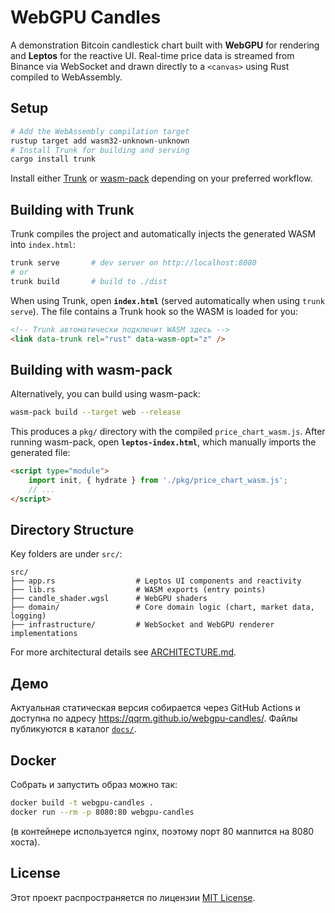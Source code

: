 # WebGPU Candles

A demonstration Bitcoin candlestick chart built with **WebGPU** for rendering and **Leptos** for the reactive UI. Real-time price data is streamed from Binance via WebSocket and drawn directly to a `<canvas>` using Rust compiled to WebAssembly.

## Setup

```bash
# Add the WebAssembly compilation target
rustup target add wasm32-unknown-unknown
# Install Trunk for building and serving
cargo install trunk
```

Install either [Trunk](https://trunkrs.dev/) or [wasm-pack](https://rustwasm.github.io/wasm-pack/) depending on your preferred workflow.

## Building with Trunk

Trunk compiles the project and automatically injects the generated WASM into `index.html`:

```bash
trunk serve       # dev server on http://localhost:8080
# or
trunk build       # build to ./dist
```

When using Trunk, open **`index.html`** (served automatically when using `trunk serve`). The file contains a Trunk hook so the WASM is loaded for you:

```html
<!-- Trunk автоматически подключит WASM здесь -->
<link data-trunk rel="rust" data-wasm-opt="z" />
```

## Building with wasm-pack

Alternatively, you can build using wasm-pack:

```bash
wasm-pack build --target web --release
```

This produces a `pkg/` directory with the compiled `price_chart_wasm.js`. After running wasm-pack, open **`leptos-index.html`**, which manually imports the generated file:

```html
<script type="module">
    import init, { hydrate } from './pkg/price_chart_wasm.js';
    // ...
</script>
```

## Directory Structure

Key folders are under `src/`:

```text
src/
├── app.rs                  # Leptos UI components and reactivity
├── lib.rs                  # WASM exports (entry points)
├── candle_shader.wgsl      # WebGPU shaders
├── domain/                 # Core domain logic (chart, market data, logging)
├── infrastructure/         # WebSocket and WebGPU renderer implementations
```

For more architectural details see [ARCHITECTURE.md](ARCHITECTURE.md).

## Демо

Актуальная статическая версия собирается через GitHub Actions и доступна
по адресу <https://qqrm.github.io/webgpu-candles/>. Файлы публикуются в
каталог [`docs/`](docs/).

## Docker

Собрать и запустить образ можно так:
```bash
docker build -t webgpu-candles .
docker run --rm -p 8080:80 webgpu-candles
```
(в контейнере используется nginx, поэтому порт 80 маппится на 8080 хоста).


## License
Этот проект распространяется по лицензии [MIT License](LICENSE).

